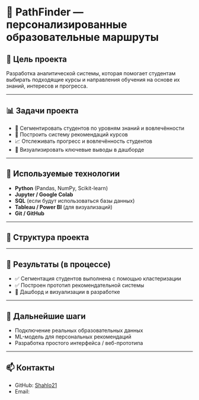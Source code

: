 # 🧠 PathFinder — персонализированные образовательные маршруты

## 🎯 Цель проекта  
Разработка аналитической системы, которая помогает студентам выбирать подходящие курсы и направления обучения на основе их знаний, интересов и прогресса.

---

## 📊 Задачи проекта

- 📌 Сегментировать студентов по уровням знаний и вовлечённости
- 🧩 Построить систему рекомендаций курсов
- 📈 Отслеживать прогресс и вовлечённость студентов
- 🎯 Визуализировать ключевые выводы в дашборде

---

## 🧰 Используемые технологии

- **Python** (Pandas, NumPy, Scikit-learn)
- **Jupyter / Google Colab**
- **SQL** (если будут использоваться базы данных)
- **Tableau / Power BI** (для визуализаций)
- **Git / GitHub**

---

## 📁 Структура проекта

---

## 📌 Результаты (в процессе)

- ✅ Сегментация студентов выполнена с помощью кластеризации
- ✅ Построен прототип рекомендательной системы
- 🔄 Дашборд и визуализации в разработке

---

## 🚀 Дальнейшие шаги

- Подключение реальных образовательных данных
- ML-модель для персональных рекомендаций
- Разработка простого интерфейса / веб-прототипа

---

## 📫 Контакты

- GitHub: [Shahlo21](https://github.com/Shahlo21)
- Email: 

